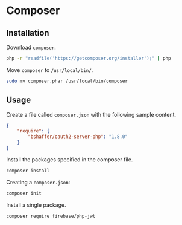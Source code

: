Composer
========


Installation
--------------------------------------------------

Download `composer`.

```bash
php -r "readfile('https://getcomposer.org/installer');" | php
```

Move `composer` to `/usr/local/bin/`.

```bash
sudo mv composer.phar /usr/local/bin/composer
```

Usage
--------------------------------------------------

Create a file called `composer.json` with the following sample content.

```json
{
    "require": {
        "bshaffer/oauth2-server-php": "1.8.0"
    }
}
```

Install the packages specified in the composer file.

```bash
composer install
```

Creating a `composer.json`:

```bash
composer init
```

Install a single package.

```bash
composer require firebase/php-jwt
```